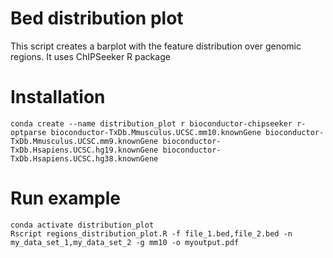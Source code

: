 # Bed distribution plot
This script creates a barplot with the feature distribution over genomic regions. 
It uses ChIPSeeker R package

# Installation
```
conda create --name distribution_plot r bioconductor-chipseeker r-optparse bioconductor-TxDb.Mmusculus.UCSC.mm10.knownGene bioconductor-TxDb.Mmusculus.UCSC.mm9.knownGene bioconductor-TxDb.Hsapiens.UCSC.hg19.knownGene bioconductor-TxDb.Hsapiens.UCSC.hg38.knownGene
```
# Run example
```
conda activate distribution_plot
Rscript regions_distribution_plot.R -f file_1.bed,file_2.bed -n my_data_set_1,my_data_set_2 -g mm10 -o myoutput.pdf
```
